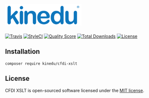 # ![Kinedu](https://raw.githubusercontent.com/Kinedu/cfdi-utils/gh-pages/assets/img/logo.png)

[![Travis](https://img.shields.io/travis/Kinedu/cfdi-xslt.svg?style=flat-square)](https://travis-ci.org/Kinedu/cfdi-xslt)
[![StyleCI](https://styleci.io/repos/118779222/shield?branch=master)](https://styleci.io/repos/118779222)
[![Quality Score](https://img.shields.io/scrutinizer/g/Kinedu/cfdi-xslt.svg?style=flat-square)](https://scrutinizer-ci.com/g/Kinedu/cfdi-xslt)
[![Total Downloads](https://poser.pugx.org/kinedu/cfdi-xslt/downloads?format=flat-square)](https://packagist.org/packages/kinedu/cfdi-xslt)
[![License](https://img.shields.io/github/license/kinedu/cfdi-xml.svg?style=flat-square)](https://packagist.org/packages/kinedu/cfdi-xslt)

## Installation

```shell
composer require kinedu/cfdi-xslt
```

## License

CFDI XSLT is open-sourced software licensed under the [MIT license](https://opensource.org/licenses/MIT).
